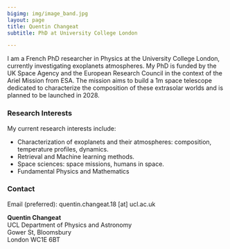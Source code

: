 ```yaml
---
bigimg: img/image_band.jpg
layout: page
title: Quentin Changeat
subtitle: PhD at University College London

---
```


I am a French PhD researcher in Physics at the University College London, currently investigating exoplanets atmospheres. My PhD is funded by the UK Space Agency and the European Research Council in the context of the Ariel Mission from ESA. The mission aims to build a 1m space telescope dedicated to characterize the composition of these extrasolar worlds and is planned to be launched in 2028. 

### Research Interests
My current research interests include:

- Characterization of exoplanets and their atmospheres: composition, temperature profiles, dynamics.
- Retrieval and Machine learning methods.
- Space sciences: space missions, humans in space.
- Fundamental Physics and Mathematics


### Contact
Email (preferred): quentin.changeat.18 [at] ucl.ac.uk 

**Quentin Changeat**  
UCL Department of Physics and Astronomy <br />
Gower St, Bloomsbury <br />
London WC1E 6BT

